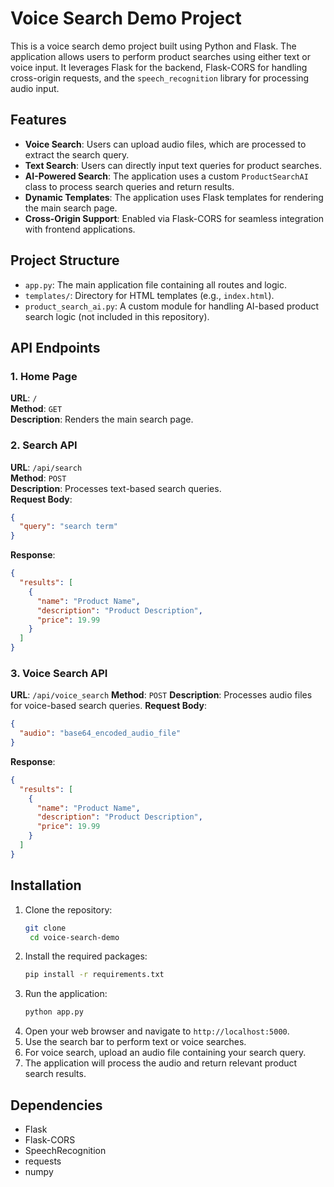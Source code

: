 # Voice Search Demo Project

This is a voice search demo project built using Python and Flask. The application allows users to perform product searches using either text or voice input. It leverages Flask for the backend, Flask-CORS for handling cross-origin requests, and the `speech_recognition` library for processing audio input.

## Features

- **Voice Search**: Users can upload audio files, which are processed to extract the search query.
- **Text Search**: Users can directly input text queries for product searches.
- **AI-Powered Search**: The application uses a custom `ProductSearchAI` class to process search queries and return results.
- **Dynamic Templates**: The application uses Flask templates for rendering the main search page.
- **Cross-Origin Support**: Enabled via Flask-CORS for seamless integration with frontend applications.

## Project Structure

- `app.py`: The main application file containing all routes and logic.
- `templates/`: Directory for HTML templates (e.g., `index.html`).
- `product_search_ai.py`: A custom module for handling AI-based product search logic (not included in this repository).

## API Endpoints

### 1. Home Page
**URL**: `/`  
**Method**: `GET`  
**Description**: Renders the main search page.

### 2. Search API
**URL**: `/api/search`  
**Method**: `POST`  
**Description**: Processes text-based search queries.  
**Request Body**: 
```json
{
  "query": "search term"
}
```
**Response**: 
```json
{
  "results": [
    {
      "name": "Product Name",
      "description": "Product Description",
      "price": 19.99
    }
  ]
}
```
### 3. Voice Search API
**URL**: `/api/voice_search`
**Method**: `POST`
**Description**: Processes audio files for voice-based search queries.
**Request Body**:
```json
{
  "audio": "base64_encoded_audio_file"
}
``` 
**Response**:
```json
{
  "results": [
    {
      "name": "Product Name",
      "description": "Product Description",
      "price": 19.99
    }
  ]
}
```

## Installation
1. Clone the repository:
   ```bash
   git clone
    cd voice-search-demo
    ```
2. Install the required packages:
    ```bash
    pip install -r requirements.txt
    ```
3. Run the application:
    ```bash 
    python app.py
    ```
4. Open your web browser and navigate to `http://localhost:5000`.
5. Use the search bar to perform text or voice searches.
6. For voice search, upload an audio file containing your search query.
7. The application will process the audio and return relevant product search results.
## Dependencies
- Flask
- Flask-CORS
- SpeechRecognition
- requests
- numpy
